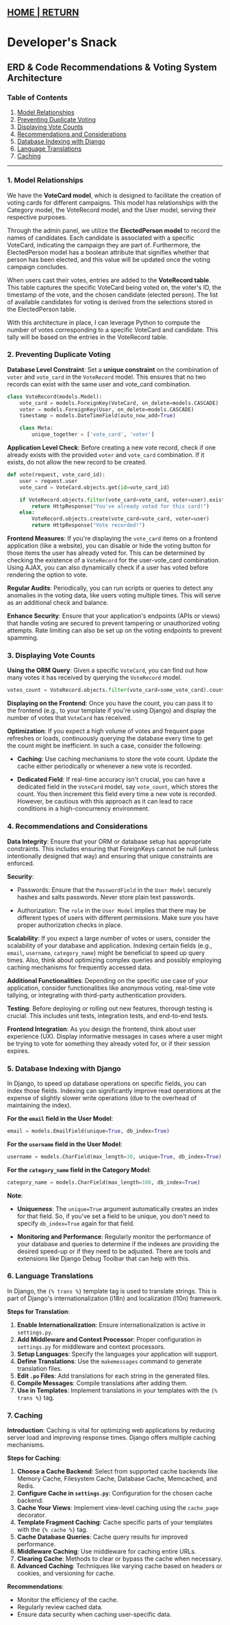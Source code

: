 ## [HOME | RETURN](https://github.com/plexoio/musa)

# Developer's Snack

## **ERD & Code Recommendations & Voting System Architecture**

### **Table of Contents**
1. [Model Relationships](#model-relationships)
2. [Preventing Duplicate Voting](#preventing-duplicate-voting)
3. [Displaying Vote Counts](#displaying-vote-counts)
4. [Recommendations and Considerations](#recommendations-and-considerations)
5. [Database Indexing with Django](#database-indexing-with-django)
6. [Language Translations](#language-translations)
7. [Caching](#caching)

---

### **1. Model Relationships** <a name="model-relationships"></a>

We have the **VoteCard model**, which is designed to facilitate the creation of voting cards for different campaigns. This model has relationships with the Category model, the VoteRecord model, and the User model, serving their respective purposes.

Through the admin panel, we utilize the **ElectedPerson model** to record the names of candidates. Each candidate is associated with a specific VoteCard, indicating the campaign they are part of. Furthermore, the ElectedPerson model has a boolean attribute that signifies whether that person has been elected, and this value will be updated once the voting campaign concludes.

When users cast their votes, entries are added to the **VoteRecord table**. This table captures the specific VoteCard being voted on, the voter's ID, the timestamp of the vote, and the chosen candidate (elected person). The list of available candidates for voting is derived from the selections stored in the ElectedPerson table.

With this architecture in place, I can leverage Python to compute the number of votes corresponding to a specific VoteCard and candidate. This tally will be based on the entries in the VoteRecord table.

### **2. Preventing Duplicate Voting** <a name="preventing-duplicate-voting"></a>

**Database Level Constraint**:
Set a **unique constraint** on the combination of `voter` and `vote_card` in the `VoteRecord` model. This ensures that no two records can exist with the same user and vote_card combination.
```python
class VoteRecord(models.Model):
    vote_card = models.ForeignKey(VoteCard, on_delete=models.CASCADE)
    voter = models.ForeignKey(User, on_delete=models.CASCADE)
    timestamp = models.DateTimeField(auto_now_add=True)

    class Meta:
        unique_together = ['vote_card', 'voter']
```

**Application Level Check**:
Before creating a new vote record, check if one already exists with the provided `voter` and `vote_card` combination. If it exists, do not allow the new record to be created.
```python
def vote(request, vote_card_id):
    user = request.user
    vote_card = VoteCard.objects.get(id=vote_card_id)

    if VoteRecord.objects.filter(vote_card=vote_card, voter=user).exists():
        return HttpResponse("You've already voted for this card!")
    else:
        VoteRecord.objects.create(vote_card=vote_card, voter=user)
        return HttpResponse("Vote recorded!")
```

**Frontend Measures**:
If you're displaying the `vote_card` items on a frontend application (like a website), you can disable or hide the voting button for those items the user has already voted for. This can be determined by checking the existence of a `VoteRecord` for the user-vote_card combination. Using AJAX, you can also dynamically check if a user has voted before rendering the option to vote.

**Regular Audits**:
Periodically, you can run scripts or queries to detect any anomalies in the voting data, like users voting multiple times. This will serve as an additional check and balance.

**Enhance Security**:
Ensure that your application's endpoints (APIs or views) that handle voting are secured to prevent tampering or unauthorized voting attempts. Rate limiting can also be set up on the voting endpoints to prevent spamming.

### **3. Displaying Vote Counts** <a name="displaying-vote-counts"></a>

**Using the ORM Query**:
Given a specific `VoteCard`, you can find out how many votes it has received by querying the `VoteRecord` model.
```python
votes_count = VoteRecord.objects.filter(vote_card=some_vote_card).count()
```

**Displaying on the Frontend**:
Once you have the count, you can pass it to the frontend (e.g., to your template if you're using Django) and display the number of votes that `VoteCard` has received.

**Optimization**:
If you expect a high volume of votes and frequent page refreshes or loads, continuously querying the database every time to get the count might be inefficient. In such a case, consider the following:

- **Caching**: Use caching mechanisms to store the vote count. Update the cache either periodically or whenever a new vote is recorded.
  
- **Dedicated Field**: If real-time accuracy isn't crucial, you can have a dedicated field in the `VoteCard` model, say `vote_count`, which stores the count. You then increment this field every time a new vote is recorded. However, be cautious with this approach as it can lead to race conditions in a high-concurrency environment.

### **4. Recommendations and Considerations** <a name="recommendations-and-considerations"></a>

**Data Integrity**:
Ensure that your ORM or database setup has appropriate constraints. This includes ensuring that ForeignKeys cannot be null (unless intentionally designed that way) and ensuring that unique constraints are enforced.

**Security**:

- Passwords: Ensure that the `PasswordField` in the `User Model` securely hashes and salts passwords. Never store plain text passwords.
  
- Authorization: The `role` in the `User Model` implies that there may be different types of users with different permissions. Make sure you have proper authorization checks in place.

**Scalability**:
If you expect a large number of votes or users, consider the scalability of your database and application. Indexing certain fields (e.g., `email`, `username`, `category_name`) might be beneficial to speed up query times. Also, think about optimizing complex queries and possibly employing caching mechanisms for frequently accessed data.

**Additional Functionalities**:
Depending on the specific use case of your application, consider functionalities like anonymous voting, real-time vote tallying, or integrating with third-party authentication providers.

**Testing**:
Before deploying or rolling out new features, thorough testing is crucial. This includes unit tests, integration tests, and end-to-end tests.

**Frontend Integration**:
As you design the frontend, think about user experience (UX). Display informative messages in cases where a user might be trying to vote for something they already voted for, or if their session expires.

### **5. Database Indexing with Django** <a name="database-indexing-with-django"></a>

In Django, to speed up database operations on specific fields, you can index those fields. Indexing can significantly improve read operations at the expense of slightly slower write operations (due to the overhead of maintaining the index).

**For the `email` field in the User Model**:
```python
email = models.EmailField(unique=True, db_index=True)
```

**For the `username` field in the User Model**:
```python
username = models.CharField(max_length=30, unique=True, db_index=True)
```

**For the `category_name` field in the Category Model**:
```python
category_name = models.CharField(max_length=100, db_index=True)
```

**Note**:

- **Uniqueness**: The `unique=True` argument automatically creates an index for that field. So, if you've set a field to be unique, you don't need to specify `db_index=True` again for that field.

- **Monitoring and Performance**: Regularly monitor the performance of your database and queries to determine if the indexes are providing the desired speed-up or if they need to be adjusted. There are tools and extensions like Django Debug Toolbar that can help with this.

### **6. Language Translations** <a name="language-translations"></a>

In Django, the `{% trans %}` template tag is used to translate strings. This is part of Django's internationalization (i18n) and localization (l10n) framework.

**Steps for Translation**:

1. **Enable Internationalization**: 
   Ensure internationalization is active in `settings.py`.
2. **Add Middleware and Context Processor**:
   Proper configuration in `settings.py` for middleware and context processors.
3. **Setup Languages**:
   Specify the languages your application will support.
4. **Define Translations**:
   Use the `makemessages` command to generate translation files.
5. **Edit `.po` Files**:
   Add translations for each string in the generated files.
6. **Compile Messages**:
   Compile translations after adding them.
7. **Use in Templates**:
   Implement translations in your templates with the `{% trans %}` tag.

### **7. Caching** <a name="caching"></a>

**Introduction**:
Caching is vital for optimizing web applications by reducing server load and improving response times. Django offers multiple caching mechanisms.

**Steps for Caching**:

1. **Choose a Cache Backend**:
   Select from supported cache backends like Memory Cache, Filesystem Cache, Database Cache, Memcached, and Redis.
2. **Configure Cache in `settings.py`**:
   Configuration for the chosen cache backend.
3. **Cache Your Views**:
   Implement view-level caching using the `cache_page` decorator.
4. **Template Fragment Caching**:
   Cache specific parts of your templates with the `{% cache %}` tag.
5. **Cache Database Queries**:
   Cache query results for improved performance.
6. **Middleware Caching**:
   Use middleware for caching entire URLs.
7. **Clearing Cache**:
   Methods to clear or bypass the cache when necessary.
8. **Advanced Caching**:
   Techniques like varying cache based on headers or cookies, and versioning for cache.

**Recommendations**:
- Monitor the efficiency of the cache.
- Regularly review cached data.
- Ensure data security when caching user-specific data.